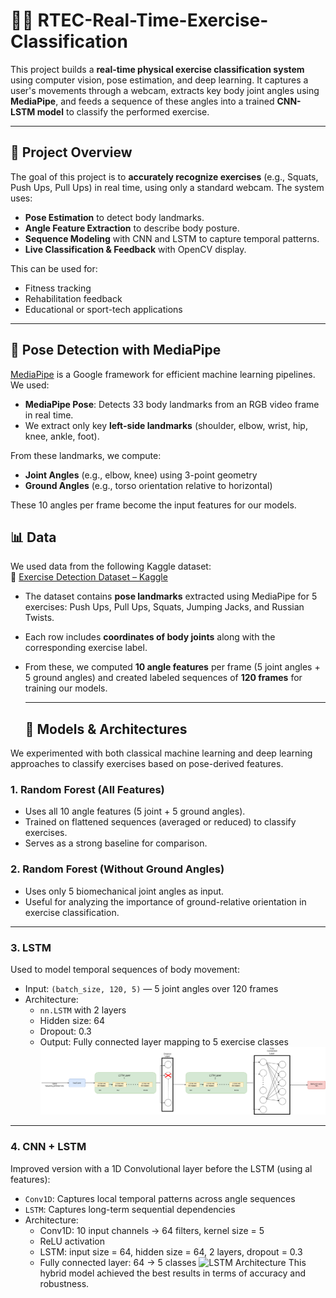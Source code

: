 # 🏋️‍♂️ RTEC-Real-Time-Exercise-Classification
This project builds a **real-time physical exercise classification system** using computer vision, pose estimation, and deep learning. It captures a user's movements through a webcam, extracts key body joint angles using **MediaPipe**, and feeds a sequence of these angles into a trained **CNN-LSTM model** to classify the performed exercise.

---

## 📌 Project Overview
The goal of this project is to **accurately recognize exercises** (e.g., Squats, Push Ups, Pull Ups) in real time, using only a standard webcam. The system uses:
- **Pose Estimation** to detect body landmarks.
- **Angle Feature Extraction** to describe body posture.
- **Sequence Modeling** with CNN and LSTM to capture temporal patterns.
- **Live Classification & Feedback** with OpenCV display.
  
This can be used for:
- Fitness tracking
- Rehabilitation feedback
- Educational or sport-tech applications

---

## 🧍 Pose Detection with MediaPipe

[MediaPipe](https://mediapipe.dev/) is a Google framework for efficient machine learning pipelines. We used:

- **MediaPipe Pose**: Detects 33 body landmarks from an RGB video frame in real time.
- We extract only key **left-side landmarks** (shoulder, elbow, wrist, hip, knee, ankle, foot).

From these landmarks, we compute:
- **Joint Angles** (e.g., elbow, knee) using 3-point geometry
- **Ground Angles** (e.g., torso orientation relative to horizontal)

These 10 angles per frame become the input features for our models.

## 📊 Data

We used data from the following Kaggle dataset:  
🔗 [Exercise Detection Dataset – Kaggle](https://www.kaggle.com/datasets/mrigaankjaswal/exercise-detection-dataset)

- The dataset contains **pose landmarks** extracted using MediaPipe for 5 exercises: Push Ups, Pull Ups, Squats, Jumping Jacks, and Russian Twists.
- Each row includes **coordinates of body joints** along with the corresponding exercise label.
- From these, we computed **10 angle features** per frame (5 joint angles + 5 ground angles) and created labeled sequences of **120 frames** for training our models.

  ---
  ## 🧠 Models & Architectures

We experimented with both classical machine learning and deep learning approaches to classify exercises based on pose-derived features.

### 1. **Random Forest (All Features)**
- Uses all 10 angle features (5 joint + 5 ground angles).
- Trained on flattened sequences (averaged or reduced) to classify exercises.
- Serves as a strong baseline for comparison.

### 2. **Random Forest (Without Ground Angles)**
- Uses only 5 biomechanical joint angles as input.
- Useful for analyzing the importance of ground-relative orientation in exercise classification.

---

### 3. **LSTM**
Used to model temporal sequences of body movement:
- Input: `(batch_size, 120, 5)` — 5 joint angles over 120 frames
- Architecture:
  - `nn.LSTM` with 2 layers
  - Hidden size: 64
  - Dropout: 0.3
  - Output: Fully connected layer mapping to 5 exercise classes
![LSTM Architecture](Images/LSTM_classificationdrawio.png)
---

### 4. **CNN + LSTM**
Improved version with a 1D Convolutional layer before the LSTM (using al features):
- `Conv1D`: Captures local temporal patterns across angle sequences
- `LSTM`: Captures long-term sequential dependencies
- Architecture:
  - Conv1D: 10 input channels → 64 filters, kernel size = 5
  - ReLU activation
  - LSTM: input size = 64, hidden size = 64, 2 layers, dropout = 0.3
  - Fully connected layer: 64 → 5 classes
![LSTM Architecture](Images/LSTM_CNN_classificationdrawio.png)
This hybrid model achieved the best results in terms of accuracy and robustness.
